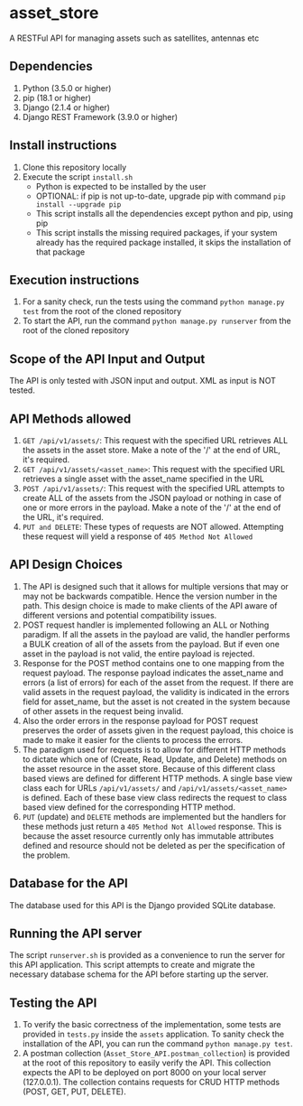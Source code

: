 # asset_store
A RESTFul API for managing assets such as satellites, antennas etc

## Dependencies
1. Python (3.5.0 or higher)
2. pip (18.1 or higher)
2. Django (2.1.4 or higher)
3. Django REST Framework (3.9.0 or higher)

## Install instructions
1. Clone this repository locally
2. Execute the script `install.sh`
    - Python is expected to be installed by the user
    - OPTIONAL: if pip is not up-to-date, upgrade pip with command `pip install --upgrade pip`
    - This script installs all the dependencies except python and pip, using pip
    - This script installs the missing required packages, if your system already has the required package installed, it skips the installation of that package
  
## Execution instructions
1. For a sanity check, run the tests using the command `python manage.py test` from the root of the cloned repository
2. To start the API, run the command `python manage.py runserver` from the root of the cloned repository

## Scope of the API Input and Output
The API is only tested with JSON input and output. XML as input is NOT tested.

## API Methods allowed
1. `GET /api/v1/assets/`: This request with the specified URL retrieves ALL the assets in the asset store. Make a note of the '/' at the end of URL, it's required.
2. `GET /api/v1/assets/<asset_name>`: This request with the specified URL retrieves a single asset with the asset_name specified in the URL
3. `POST /api/v1/assets/`: This request with the specified URL attempts to create ALL of the assets from the JSON payload or nothing in case of one or more errors in the payload. Make a note of the '/' at the end of the URL, it's required.
4. `PUT and DELETE`: These types of requests are NOT allowed. Attempting these request will yield a response of `405 Method Not Allowed`

## API Design Choices
1. The API is designed such that it allows for multiple versions that may or may not be backwards compatible. Hence the version number in the path. This design choice is made to make clients of the API aware of different versions and potential compatibility issues.
2. POST request handler is implemented following an ALL or Nothing paradigm. If all the assets in the payload are valid, the handler performs a BULK creation of all of the assets from the payload. But if even one asset in the payload is not valid, the entire payload is rejected.
3. Response for the POST method contains one to one mapping from the request payload. The response payload indicates the asset_name and errors (a list of errors) for each of the asset from the request. If there are valid assets in the request payload, the validity is indicated in the errors field for asset_name, but the asset is not created in the system because of other assets in the request being invalid.
4. Also the order errors in the response payload for POST request preserves the order of assets given in the request payload, this choice is made to make it easier for the clients to process the errors.
5. The paradigm used for requests is to allow for different HTTP methods to dictate which one of (Create, Read, Update, and Delete) methods on the asset resource in the asset store. Because of this different class based views are defined for different HTTP methods. A single base view class each for URLs `/api/v1/assets/` and `/api/v1/assets/<asset_name>` is defined. Each of these base view class redirects the request to class based view defined for the corresponding HTTP method. 
6. `PUT` (update) and `DELETE` methods are implemented but the handlers for these methods just return a `405 Method Not Allowed` response. This is because the asset resource currently only has immutable attributes defined and resource should not be deleted as per the specification of the problem.

## Database for the API
The database used for this API is the Django provided SQLite database. 

## Running the API server
The script `runserver.sh` is provided as a convenience to run the server for this API application. This script attempts to create and migrate the necessary database schema for the API before starting up the server.

## Testing the API
1. To verify the basic correctness of the implementation, some tests are provided in `tests.py` inside the `assets` application. To sanity check the installation of the API, you can run the command `python manage.py test`.
2. A postman collection (`Asset_Store_API.postman_collection`) is provided at the root of this repository to easily verify the API. This collection expects the API to be deployed on port 8000 on your local server (127.0.0.1). The collection contains requests for CRUD HTTP methods (POST, GET, PUT, DELETE).
